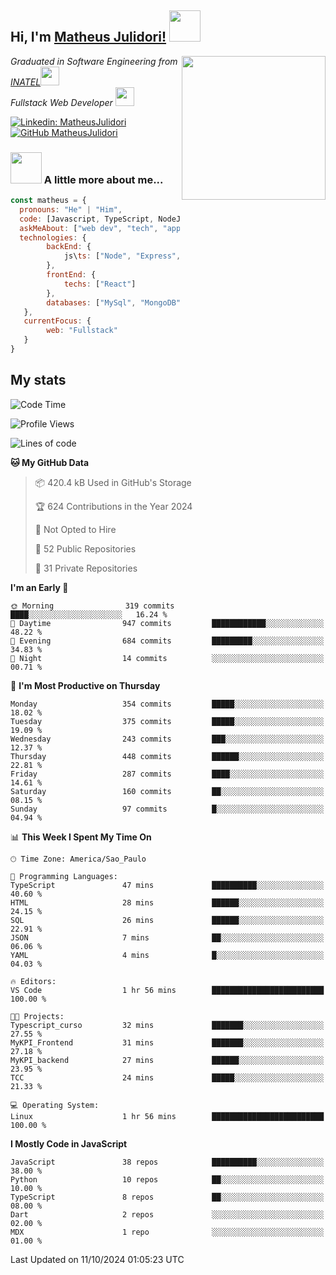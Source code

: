 <h2> Hi, I'm <a href="https://matheusjulidori.github.io" target="_blank">Matheus Julidori!</a> <img src="https://media.giphy.com/media/12oufCB0MyZ1Go/giphy.gif" width="50"></h2>
<img align='right' src="https://media.giphy.com/media/3oKIPnAiaMCws8nOsE/giphy.gif" width="230" height="auto">
<p><em>Graduated in Software Engineering from <a href="http://www.inatel.br" target="_blank">INATEL</a><img src="https://media.giphy.com/media/fYSnHlufseco8Fh93Z/giphy.gif" width="30"></br>
  Fullstack Web Developer <img src="https://media.giphy.com/media/WUlplcMpOCEmTGBtBW/giphy.gif" width="30">
</em></p>

[![Linkedin: MatheusJulidori](https://img.shields.io/badge/-MatheusJulidori-blue?style=flat-square&logo=Linkedin&logoColor=white&link=https://www.linkedin.com/in/MatheusJulidori/)](https://www.linkedin.com/in/MatheusJulidori/)
[![GitHub MatheusJulidori](https://img.shields.io/github/followers/matheusjulidori?label=follow&style=social)](https://github.com/MatheusJulidori)


### <img src="https://media.giphy.com/media/VgCDAzcKvsR6OM0uWg/giphy.gif" width="50"> A little more about me...  

```javascript
const matheus = {
  pronouns: "He" | "Him",
  code: [Javascript, TypeScript, NodeJS, Express, NestJS, React, MySQL, MongoDB, HTML, CSS, Python, Django, PostgreSQL],
  askMeAbout: ["web dev", "tech", "app dev", "games"],
  technologies: {
        backEnd: {
            js\ts: ["Node", "Express", "NestJS"]
        },
        frontEnd: {
            techs: ["React"]
        },
        databases: ["MySql", "MongoDB", "PostgreSQL"],
   },
   currentFocus: {
        web: "Fullstack"
   }
}
```
<h2>My stats</h2>

<!--START_SECTION:waka-->
![Code Time](http://img.shields.io/badge/Code%20Time-672%20hrs%2057%20mins-blue)

![Profile Views](http://img.shields.io/badge/Profile%20Views-2-blue)

![Lines of code](https://img.shields.io/badge/From%20Hello%20World%20I%27ve%20Written-6.8%20million%20lines%20of%20code-blue)

**🐱 My GitHub Data** 

> 📦 420.4 kB Used in GitHub's Storage 
 > 
> 🏆 624 Contributions in the Year 2024
 > 
> 🚫 Not Opted to Hire
 > 
> 📜 52 Public Repositories 
 > 
> 🔑 31 Private Repositories 
 > 
**I'm an Early 🐤** 

```text
🌞 Morning                319 commits         ████░░░░░░░░░░░░░░░░░░░░░   16.24 % 
🌆 Daytime                947 commits         ████████████░░░░░░░░░░░░░   48.22 % 
🌃 Evening                684 commits         █████████░░░░░░░░░░░░░░░░   34.83 % 
🌙 Night                  14 commits          ░░░░░░░░░░░░░░░░░░░░░░░░░   00.71 % 
```
📅 **I'm Most Productive on Thursday** 

```text
Monday                   354 commits         █████░░░░░░░░░░░░░░░░░░░░   18.02 % 
Tuesday                  375 commits         █████░░░░░░░░░░░░░░░░░░░░   19.09 % 
Wednesday                243 commits         ███░░░░░░░░░░░░░░░░░░░░░░   12.37 % 
Thursday                 448 commits         ██████░░░░░░░░░░░░░░░░░░░   22.81 % 
Friday                   287 commits         ████░░░░░░░░░░░░░░░░░░░░░   14.61 % 
Saturday                 160 commits         ██░░░░░░░░░░░░░░░░░░░░░░░   08.15 % 
Sunday                   97 commits          █░░░░░░░░░░░░░░░░░░░░░░░░   04.94 % 
```


📊 **This Week I Spent My Time On** 

```text
🕑︎ Time Zone: America/Sao_Paulo

💬 Programming Languages: 
TypeScript               47 mins             ██████████░░░░░░░░░░░░░░░   40.60 % 
HTML                     28 mins             ██████░░░░░░░░░░░░░░░░░░░   24.15 % 
SQL                      26 mins             ██████░░░░░░░░░░░░░░░░░░░   22.91 % 
JSON                     7 mins              ██░░░░░░░░░░░░░░░░░░░░░░░   06.06 % 
YAML                     4 mins              █░░░░░░░░░░░░░░░░░░░░░░░░   04.03 % 

🔥 Editors: 
VS Code                  1 hr 56 mins        █████████████████████████   100.00 % 

🐱‍💻 Projects: 
Typescript_curso         32 mins             ███████░░░░░░░░░░░░░░░░░░   27.55 % 
MyKPI_Frontend           31 mins             ███████░░░░░░░░░░░░░░░░░░   27.18 % 
MyKPI_backend            27 mins             ██████░░░░░░░░░░░░░░░░░░░   23.95 % 
TCC                      24 mins             █████░░░░░░░░░░░░░░░░░░░░   21.33 % 

💻 Operating System: 
Linux                    1 hr 56 mins        █████████████████████████   100.00 % 
```

**I Mostly Code in JavaScript** 

```text
JavaScript               38 repos            ██████████░░░░░░░░░░░░░░░   38.00 % 
Python                   10 repos            ██░░░░░░░░░░░░░░░░░░░░░░░   10.00 % 
TypeScript               8 repos             ██░░░░░░░░░░░░░░░░░░░░░░░   08.00 % 
Dart                     2 repos             ░░░░░░░░░░░░░░░░░░░░░░░░░   02.00 % 
MDX                      1 repo              ░░░░░░░░░░░░░░░░░░░░░░░░░   01.00 % 
```




 Last Updated on 11/10/2024 01:05:23 UTC
<!--END_SECTION:waka-->
